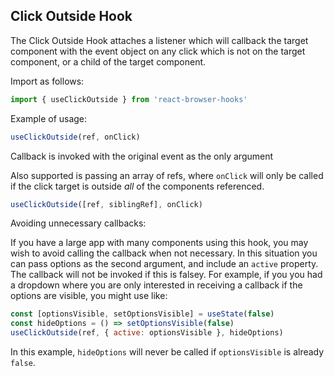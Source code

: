 ## Click Outside Hook

The Click Outside Hook attaches a listener which will callback the target component with the event object on any click which is not on the target component, or a child of the target component.

Import as follows:

```javascript
import { useClickOutside } from 'react-browser-hooks'
```

Example of usage:

```javascript
useClickOutside(ref, onClick)
```

Callback is invoked with the original event as the only argument

Also supported is passing an array of refs, where `onClick` will only be called if the click target is outside _all_ of the components referenced.

```javascript
useClickOutside([ref, siblingRef], onClick)
```

Avoiding unnecessary callbacks:

If you have a large app with many components using this hook, you may wish to avoid calling the callback when not necessary. In this situation you can pass options as the second argument, and include an `active` property. The callback will not be invoked if this is falsey. For example, if you you had a dropdown where you are only interested in receiving a callback if the options are visible, you might use like:

```javascript
const [optionsVisible, setOptionsVisible] = useState(false)
const hideOptions = () => setOptionsVisible(false)
useClickOutside(ref, { active: optionsVisible }, hideOptions)
```

In this example, `hideOptions` will never be called if `optionsVisible` is already `false`.

